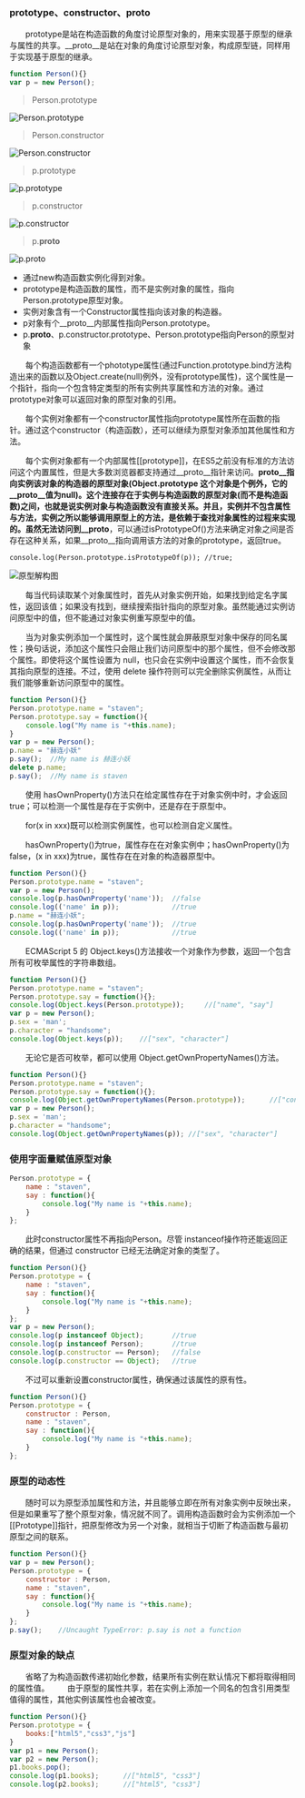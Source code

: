### prototype、constructor、__proto__
&emsp;&emsp;prototype是站在构造函数的角度讨论原型对象的，用来实现基于原型的继承与属性的共享。__proto__是站在对象的角度讨论原型对象，构成原型链，同样用于实现基于原型的继承。
```js
function Person(){}
var p = new Person();
```
> Person.prototype

![Person.prototype](https://segmentfault.com/img/bV0n5e?w=391&h=408)

> Person.constructor

![Person.constructor](https://segmentfault.com/img/bV0n5n?w=289&h=40)

> p.prototype

![p.prototype](https://segmentfault.com/img/bV0n5v?w=178&h=35)

> p.constructor

![p.constructor](https://segmentfault.com/img/bV0n8b)

> p.__proto__

![p.__proto__](https://segmentfault.com/img/bV0n7y)


* 通过new构造函数实例化得到对象。
* prototype是构造函数的属性，而不是实例对象的属性，指向Person.prototype原型对象。
* 实例对象含有一个Constructor属性指向该对象的构造器。
* p对象有个__proto__内部属性指向Person.prototype。 
* p.__proto__、p.constructor.prototype、Person.prototype指向Person的原型对象


&emsp;&emsp;每个构造函数都有一个phototype属性(通过Function.prototype.bind方法构造出来的函数以及Object.create(null)例外，没有prototype属性)，这个属性是一个指针，指向一个包含特定类型的所有实例共享属性和方法的对象。通过prototype对象可以返回对象的原型对象的引用。

&emsp;&emsp;每个实例对象都有一个constructor属性指向prototype属性所在函数的指针。通过这个constructor（构造函数），还可以继续为原型对象添加其他属性和方法。  

&emsp;&emsp;每个实例对象都有一个内部属性[[prototype]]，在ES5之前没有标准的方法访问这个内置属性，但是大多数浏览器都支持通过__proto__指针来访问。__proto__指向实例该对象的构造器的原型对象(Object.prototype 这个对象是个例外，它的__proto__值为null)。这个连接存在于实例与构造函数的原型对象(而不是构造函数)之间，也就是说实例对象与构造函数没有直接关系。并且，实例并不包含属性与方法，实例之所以能够调用原型上的方法，是依赖于查找对象属性的过程来实现的。虽然无法访问到__proto__，可以通过isPrototypeOf()方法来确定对象之间是否存在这种关系，如果__proto__指向调用该方法的对象的prototype，返回true。      
```
console.log(Person.prototype.isPrototypeOf(p)); //true;
```
![原型解构图](https://segmentfault.com/img/bV0n4I)

&emsp;&emsp;每当代码读取某个对象属性时，首先从对象实例开始，如果找到给定名字属性，返回该值；如果没有找到，继续搜索指针指向的原型对象。虽然能通过实例访问原型中的值，但不能通过对象实例重写原型中的值。

&emsp;&emsp;当为对象实例添加一个属性时，这个属性就会屏蔽原型对象中保存的同名属性；换句话说，添加这个属性只会阻止我们访问原型中的那个属性，但不会修改那个属性。即使将这个属性设置为 null，也只会在实例中设置这个属性，而不会恢复其指向原型的连接。不过，使用 delete 操作符则可以完全删除实例属性，从而让我们能够重新访问原型中的属性。
```js
function Person(){}
Person.prototype.name = "staven";
Person.prototype.say = function(){
	console.log("My name is "+this.name);
}
var p = new Person();
p.name = "赫连小妖"
p.say();  //My name is 赫连小妖
delete p.name;
p.say();  //My name is staven
```
&emsp;&emsp;使用 hasOwnProperty()方法只在给定属性存在于对象实例中时，才会返回 true；可以检测一个属性是存在于实例中，还是存在于原型中。

&emsp;&emsp;for(x in xxx)既可以检测实例属性，也可以检测自定义属性。

&emsp;&emsp;hasOwnProperty()为true，属性存在在对象实例中；hasOwnProperty()为false，(x in xxx)为true，属性存在在对象的构造器原型中。
```js
function Person(){}
Person.prototype.name = "staven";
var p = new Person();
console.log(p.hasOwnProperty('name'));	//false
console.log(('name' in p));				//true
p.name = "赫连小妖";
console.log(p.hasOwnProperty('name'));	//true
console.log(('name' in p));				//true
```
&emsp;&emsp;ECMAScript 5 的 Object.keys()方法接收一个对象作为参数，返回一个包含所有可枚举属性的字符串数组。
```js
function Person(){}
Person.prototype.name = "staven";
Person.prototype.say = function(){};
console.log(Object.keys(Person.prototype));		//["name", "say"]
var p = new Person();
p.sex = 'man';
p.character = "handsome";
console.log(Object.keys(p));	//["sex", "character"]
```
&emsp;&emsp;无论它是否可枚举，都可以使用 Object.getOwnPropertyNames()方法。
```js
function Person(){}
Person.prototype.name = "staven";
Person.prototype.say = function(){};
console.log(Object.getOwnPropertyNames(Person.prototype));		//["constructor", "name", "say"]
var p = new Person();
p.sex = 'man';
p.character = "handsome";
console.log(Object.getOwnPropertyNames(p));	//["sex", "character"]
```
### 使用字面量赋值原型对象
```js
Person.prototype = {
	name : "staven",
	say : function(){
		console.log("My name is "+this.name);
	}
};
```
&emsp;&emsp;此时constructor属性不再指向Person。尽管 instanceof操作符还能返回正确的结果，但通过 constructor 已经无法确定对象的类型了。
```js
function Person(){}
Person.prototype = {
	name : "staven",
	say : function(){
		console.log("My name is "+this.name);
	}
};
var p = new Person();
console.log(p instanceof Object);		//true
console.log(p instanceof Person);		//true
console.log(p.constructor == Person);	//false
console.log(p.constructor == Object);	//true
```
&emsp;&emsp;不过可以重新设置constructor属性，确保通过该属性的原有性。
```js
function Person(){}
Person.prototype = {
	constructor : Person,
	name : "staven",
	say : function(){
		console.log("My name is "+this.name);
	}
};
```
### 原型的动态性
&emsp;&emsp;随时可以为原型添加属性和方法，并且能够立即在所有对象实例中反映出来，但是如果重写了整个原型对象，情况就不同了。调用构造函数时会为实例添加一个[[Prototype]]指针，把原型修改为另一个对象，就相当于切断了构造函数与最初原型之间的联系。
```js
function Person(){}
var p = new Person();
Person.prototype = {
	constructor : Person,
	name : "staven",
	say : function(){
		console.log("My name is "+this.name);
	}
};
p.say();	//Uncaught TypeError: p.say is not a function
```
### 原型对象的缺点
&emsp;&emsp;省略了为构造函数传递初始化参数，结果所有实例在默认情况下都将取得相同的属性值。
&emsp;&emsp;由于原型的属性共享，若在实例上添加一个同名的包含引用类型值得的属性，其他实例该属性也会被改变。
```js
function Person(){}
Person.prototype = {
	books:["html5","css3","js"]
}
var p1 = new Person();
var p2 = new Person();
p1.books.pop();
console.log(p1.books);		//["html5", "css3"]
console.log(p2.books);		//["html5", "css3"]
```
